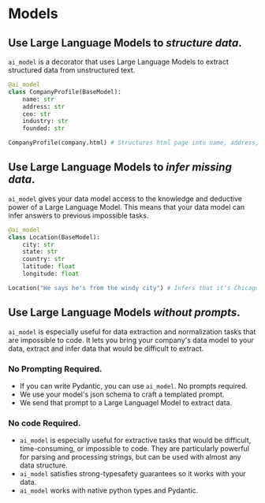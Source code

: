 # Models

## Use Large Language Models to *structure data*.

`ai_model` is a decorator that uses Large Language Models to extract structured data 
from unstructured text.

```python
@ai_model
class CompanyProfile(BaseModel):
    name: str
    address: str
    ceo: str
    industry: str
    founded: str

CompanyProfile(company.html) # Structures html page into name, address, etc.

```
## Use Large Language Models to ***infer*** *missing data*.

`ai_model` gives your data model access to the knowledge and deductive power 
of a Large Language Model. This means that your data model can infer answers
to previous impossible tasks.

```python
@ai_model
class Location(BaseModel):
    city: str
    state: str
    country: str
    latitude: float
    longitude: float

Location("He says he's from the windy city") # Infers that it's Chicago

```

## Use Large Language Models *without prompts*.
`ai_model` is especially useful for data extraction and normalization tasks that are impossible to code. It lets you 
bring your company's data model to your data, extract and infer data that would be difficult to extract.

### No Prompting Required.
- If you can write Pydantic, you can use `ai_model`. No prompts required.
- We use your model's json schema to craft a templated prompt.
- We send that prompt to a Large Languagel Model to extract data.

### No code Required.
- `ai_model` is especially useful for extractive tasks that would be difficult, time-consuming, or impossible to code. They are particularly powerful for parsing and processing strings, but can be used with almost any data structure. 
- `ai_model` satisfies strong-typesafety guarantees so it works with your data.
- `ai_model` works with native python types and Pydantic.